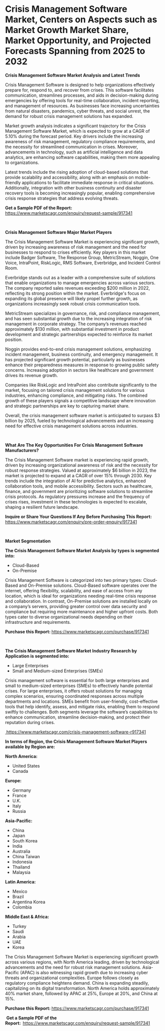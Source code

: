 <p><h1>Crisis Management Software Market, Centers on Aspects such as Market Growth Market Share, Market Opportunity, and Projected Forecasts Spanning from 2025 to 2032</h1></p><p><strong>Crisis Management Software Market Analysis and Latest Trends</strong></p>
<p><p>Crisis Management Software is designed to help organizations effectively prepare for, respond to, and recover from crises. This software facilitates communication, streamlines processes, and aids in decision-making during emergencies by offering tools for real-time collaboration, incident reporting, and management of resources. As businesses face increasing uncertainties from natural disasters, pandemics, cyber threats, and social unrest, the demand for robust crisis management solutions has expanded.</p><p>Market growth analysis indicates a significant trajectory for the Crisis Management Software Market, which is expected to grow at a CAGR of 5.10% during the forecast period. Key drivers include the increasing awareness of risk management, regulatory compliance requirements, and the necessity for streamlined communication in crises. Moreover, advancements in technology, such as artificial intelligence and data analytics, are enhancing software capabilities, making them more appealing to organizations.</p><p>Latest trends include the rising adoption of cloud-based solutions that provide scalability and accessibility, along with an emphasis on mobile-friendly applications to facilitate immediate response in critical situations. Additionally, integration with other business continuity and disaster recovery tools is becoming increasingly popular, enabling comprehensive crisis response strategies that address evolving threats.</p></p>
<p><strong>Get a Sample PDF of the Report:&nbsp;</strong> <a href="https://www.marketscagr.com/enquiry/request-sample/917341?utm_campaign=3576&utm_medium=2&utm_source=Github&utm_content=ia&utm_term=16042025&utm_id=crisis-management-software">https://www.marketscagr.com/enquiry/request-sample/917341</a></p>
<p>&nbsp;</p>
<p><strong>Crisis Management Software Major Market Players</strong></p>
<p><p>The Crisis Management Software Market is experiencing significant growth, driven by increasing awareness of risk management and the need for businesses to respond to crises efficiently. Key players in this market include Badger Software, The Response Group, MetricStream, Noggin, One Voice, IntraPoint, RiskLogic, RMS Software, Everbridge, and Incident Control Room.</p><p>Everbridge stands out as a leader with a comprehensive suite of solutions that enable organizations to manage emergencies across various sectors. The company reported sales revenues exceeding $200 million in 2022, reflecting its strong position within the market. Everbridge's focus on expanding its global presence will likely propel further growth, as organizations increasingly seek robust crisis communication tools.</p><p>MetricStream specializes in governance, risk, and compliance management, and has seen substantial growth due to the increasing integration of risk management in corporate strategy. The company’s revenues reached approximately $130 million, with substantial investment in product development and strategic partnerships expected to reinforce its market position.</p><p>Noggin provides end-to-end crisis management solutions, emphasizing incident management, business continuity, and emergency management. It has projected significant growth potential, particularly as businesses enhance their preparedness measures in response to growing public safety concerns. Increasing adoption in sectors like healthcare and government drives its revenue growth.</p><p>Companies like RiskLogic and IntraPoint also contribute significantly to the market, focusing on tailored crisis management solutions for various industries, enhancing compliance, and mitigating risks. The combined growth of these players signals a competitive landscape where innovation and strategic partnerships are key to capturing market share.</p><p>Overall, the crisis management software market is anticipated to surpass $3 billion by 2025, fueled by technological advancements and an increasing need for effective crisis management solutions across industries.</p></p>
<p>&nbsp;</p>
<p><strong>What Are The Key Opportunities For Crisis Management Software Manufacturers?</strong></p>
<p><p>The Crisis Management Software market is experiencing rapid growth, driven by increasing organizational awareness of risk and the necessity for robust response strategies. Valued at approximately $6 billion in 2023, the market is projected to expand at a CAGR of over 15% through 2030. Key trends include the integration of AI for predictive analytics, enhanced collaboration tools, and mobile accessibility. Sectors such as healthcare, finance, and government are prioritizing software solutions to streamline crisis protocols. As regulatory pressures increase and the frequency of crises rises, investment in these technologies is expected to escalate, shaping a resilient future landscape.</p></p>
<p><strong>Inquire or Share Your Questions If Any Before Purchasing This Report:</strong> <a href="https://www.marketscagr.com/enquiry/pre-order-enquiry/917341?utm_campaign=3576&utm_medium=2&utm_source=Github&utm_content=ia&utm_term=16042025&utm_id=crisis-management-software">https://www.marketscagr.com/enquiry/pre-order-enquiry/917341</a></p>
<p>&nbsp;</p>
<p><strong>Market Segmentation</strong></p>
<p><strong>The Crisis Management Software Market Analysis by types is segmented into:</strong></p>
<p><ul><li>Cloud-Based</li><li>On-Premise</li></ul></p>
<p><p>Crisis Management Software is categorized into two primary types: Cloud-Based and On-Premise solutions. Cloud-Based software operates over the internet, offering flexibility, scalability, and ease of access from any location, which is ideal for organizations needing real-time crisis response and collaboration. In contrast, On-Premise solutions are installed locally on a company’s servers, providing greater control over data security and compliance but requiring more maintenance and higher upfront costs. Both types cater to diverse organizational needs depending on their infrastructure and requirements.</p></p>
<p><strong>Purchase this Report:&nbsp;</strong><a href="https://www.marketscagr.com/purchase/917341?utm_campaign=3576&utm_medium=2&utm_source=Github&utm_content=ia&utm_term=16042025&utm_id=crisis-management-software">https://www.marketscagr.com/purchase/917341</a></p>
<p>&nbsp;</p>
<p><strong>The Crisis Management Software Market Industry Research by Application is segmented into:</strong></p>
<p><ul><li>Large Enterprises</li><li>Small and Medium-sized Enterprises (SMEs)</li></ul></p>
<p><p>Crisis management software is essential for both large enterprises and small to medium-sized enterprises (SMEs) to effectively handle potential crises. For large enterprises, it offers robust solutions for managing complex scenarios, ensuring coordinated responses across multiple departments and locations. SMEs benefit from user-friendly, cost-effective tools that help identify, assess, and mitigate risks, enabling them to respond swiftly to challenges. Both segments leverage the software’s capabilities to enhance communication, streamline decision-making, and protect their reputation during crises.</p></p>
<p><a href="https://www.marketscagr.com/crisis-management-software-r917341?utm_campaign=3576&utm_medium=2&utm_source=Github&utm_content=ia&utm_term=16042025&utm_id=crisis-management-software">&nbsp;https://www.marketscagr.com/crisis-management-software-r917341</a></p>
<p><strong>In terms of Region, the Crisis Management Software Market Players available by Region are:</strong></p>
<p>
    <p> <strong> North America: </strong>
        <ul>
            <li>United States</li>
            <li>Canada</li>
        </ul>
        </p> 
    <p> <strong> Europe: </strong>
        <ul>
            <li>Germany</li>
            <li>France</li>
            <li>U.K.</li>
            <li>Italy</li>
            <li>Russia</li>
        </ul>
        </p> 
    <p> <strong> Asia-Pacific: </strong>
        <ul>
            <li>China</li>
            <li>Japan</li>
            <li>South Korea</li>
            <li>India</li>
            <li>Australia</li>
            <li>China Taiwan</li>
            <li>Indonesia</li>
            <li>Thailand</li>
            <li>Malaysia</li>
        </ul>
        </p> 
    <p> <strong> Latin America: </strong>
        <ul>
            <li>Mexico</li>
            <li>Brazil</li>
            <li>Argentina Korea</li>
            <li>Colombia</li>
        </ul>
        </p> 
    <p> <strong> Middle East & Africa: </strong>
        <ul>
            <li>Turkey</li>
            <li>Saudi</li>
            <li>Arabia</li>
            <li>UAE</li>
            <li>Korea</li>
        </ul>
    </p>
    </p>
<p><p>The Crisis Management Software Market is experiencing significant growth across various regions, with North America leading, driven by technological advancements and the need for robust risk management solutions. Asia-Pacific (APAC) is also witnessing rapid growth due to increasing cyber threats and organizational complexities. Europe follows closely as regulatory compliance heightens demand. China is expanding steadily, capitalizing on its digital transformation. North America holds approximately 40% market share, followed by APAC at 25%, Europe at 20%, and China at 15%.</p></p>
<p><strong>Purchase this Report: </strong><a href="https://www.marketscagr.com/purchase/917341?utm_campaign=3576&utm_medium=2&utm_source=Github&utm_content=ia&utm_term=16042025&utm_id=crisis-management-software">https://www.marketscagr.com/purchase/917341</a></p>
<p>&nbsp;<strong>Get a Sample PDF of the Report:&nbsp;&nbsp;</strong><a href="https://www.marketscagr.com/enquiry/request-sample/917341?utm_campaign=3576&utm_medium=2&utm_source=Github&utm_content=ia&utm_term=16042025&utm_id=crisis-management-software">https://www.marketscagr.com/enquiry/request-sample/917341</a></p>
<p><strong></strong></p>
<p><p></p><p></p><p></p></p>